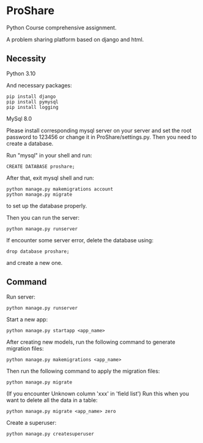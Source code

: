 # ProShare

Python Course comprehensive assignment. 

A problem sharing platform based on django and html.

## Necessity

Python 3.10

And necessary packages:

```
pip install django
pip install pymysql
pip install logging
```

MySql 8.0

Please install corresponding mysql server on your server and set the root password to 123456 or change it in ProShare/settings.py.
Then you need to create a database.

Run "mysql" in your shell and run:

```shell
CREATE DATABASE proshare;
```
After that, exit mysql shell and run:

```shell
python manage.py makemigrations account
python manage.py migrate
```

to set up the database properly.

Then you can run the server:

```shell
python manage.py runserver
```

If encounter some server error, delete the database using:

```shell
drop database proshare;
```

and create a new one.

## Command

Run server:

```shell
python manage.py runserver
```

Start a new app:

```shell
python manage.py startapp <app_name>
```

After creating new models, run the following command to generate migration files:

```shell
python manage.py makemigrations <app_name>
```

Then run the following command to apply the migration files:

```shell
python manage.py migrate
```

(If you encounter Unknown column 'xxx' in 'field list') Run this when you want to delete all the data in a table:

```shell
python manage.py migrate <app_name> zero
```

Create a superuser:

```shell
python manage.py createsuperuser
```
